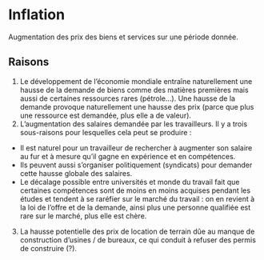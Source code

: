 # Inflation

Augmentation des prix des biens et services sur une période donnée.

## Raisons

1. Le développement de l’économie mondiale entraîne naturellement une hausse
de la demande de biens comme des matières premières mais aussi de certaines
ressources rares (pétrole…). Une hausse de la demande provoque naturellement
une hausse des prix (parce que plus une ressource est demandée, plus elle a
de valeur). 
2. L’augmentation des salaires demandée par les travailleurs. Il y a trois sous-raisons pour lesquelles cela peut se produire :
  - Il est naturel pour un travailleur de rechercher à augmenter son salaire au fur et à mesure qu’il gagne en expérience et en compétences.
  - Ils peuvent aussi s’organiser politiquement (syndicats) pour demander cette hausse globale des salaires.
  - Le décalage possible entre universités et monde du travail fait que certaines compétences sont de moins en moins acquises pendant les études et tendent à se raréfier sur le marché du travail : on en revient à la loi de l’offre et de la demande, ainsi plus une personne qualifiée est rare sur le marché, plus elle est chère.
3. La hausse potentielle des prix de location de terrain dûe au manque de construction d’usines / de bureaux, ce qui conduit à refuser des permis de construire (?).
